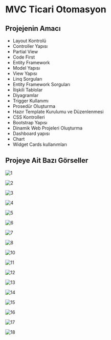 # MVC Ticari Otomasyon

## Projejenin Amacı

- Layout Kontrolü
- Controller Yapısı
- Partial View
- Code First
- Entity Framework
- Model Yapısı
- View Yapısı
- Linq Sorguları
- Entity Framework Sorguları
- İlişkili Tablolar
- Diyagramlar
- Trigger Kullanımı
- Prosedür Oluşturma
- Hazır Template Kurulumu ve Düzenlenmesi
- CSS Kontrolleri
- Bootstrap Yapısı
- Dinamik Web Projeleri Oluşturma
- Dashboard yapısı
- Chart
- Widget Cards kullanımları

  
## Projeye Ait Bazı Görseller

![1](https://github.com/fthatmc/MvcTicariOtomasyon/assets/136472585/43cb1b9b-4524-48d9-b5c1-f6df7baa45aa)

![2](https://github.com/fthatmc/MvcTicariOtomasyon/assets/136472585/76f373b7-eba2-4d69-875e-043abca1cb43)

![3](https://github.com/fthatmc/MvcTicariOtomasyon/assets/136472585/fc936e53-cb74-4687-b8ea-d4b4d8409d61)

![4](https://github.com/fthatmc/MvcTicariOtomasyon/assets/136472585/a8d0f12f-ed3b-4b9e-942b-1f7c78605d83)

![5](https://github.com/fthatmc/MvcTicariOtomasyon/assets/136472585/b3205e96-fd31-4d8e-9b98-eaa4b536b05e)

![6](https://github.com/fthatmc/MvcTicariOtomasyon/assets/136472585/72d566a6-cefe-4584-b3fa-47a3430099ed)

![7](https://github.com/fthatmc/MvcTicariOtomasyon/assets/136472585/8db04f0e-cff6-4bcc-8434-402b8120322e)

![8](https://github.com/fthatmc/MvcTicariOtomasyon/assets/136472585/8cc0c310-cdc7-4ef7-aa39-798fa7c21dca)

![10](https://github.com/fthatmc/MvcTicariOtomasyon/assets/136472585/dfd8ee88-b174-45e5-ad6c-dbaa41d8c850)

![11](https://github.com/fthatmc/MvcTicariOtomasyon/assets/136472585/003c1c5b-b2ca-4fb0-9085-ce83fcd5b563)

![12](https://github.com/fthatmc/MvcTicariOtomasyon/assets/136472585/b57a27dd-8b8b-48d8-9af2-ad56b5d47113)

![13](https://github.com/fthatmc/MvcTicariOtomasyon/assets/136472585/c3047c93-2ad5-44b7-9256-53b3902dead1)

![14](https://github.com/fthatmc/MvcTicariOtomasyon/assets/136472585/d7befe77-d27e-43c7-b292-c468dde5d5a5)

![15](https://github.com/fthatmc/MvcTicariOtomasyon/assets/136472585/d205a268-3c83-437d-83a4-8c16e8536655)

![16](https://github.com/fthatmc/MvcTicariOtomasyon/assets/136472585/9d347de3-5386-4ed8-9e2b-f91d67f7a0b9)

![17](https://github.com/fthatmc/MvcTicariOtomasyon/assets/136472585/25da6a6e-8ff2-4cde-9024-76b29adb9883)

![18](https://github.com/fthatmc/MvcTicariOtomasyon/assets/136472585/7a2f492e-7dcf-44fe-90e3-3dc678583a13)

